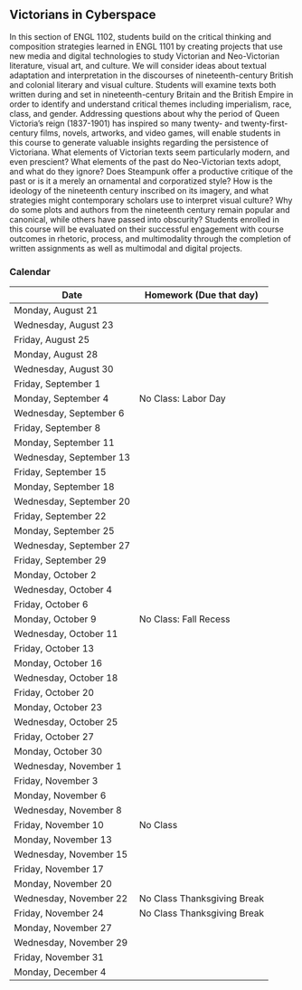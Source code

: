 ## Victorians in Cyberspace

In this section of ENGL 1102, students build on the critical thinking and composition strategies learned in ENGL 1101 by creating projects that use new media and digital technologies to study Victorian and Neo-Victorian literature, visual art, and culture. We will consider ideas about textual adaptation and interpretation in the discourses of nineteenth-century British and colonial literary and visual culture. Students will examine texts both written during and set in nineteenth-century Britain and the British Empire in order to identify and understand critical themes including imperialism, race, class, and gender. Addressing questions about why the period of Queen Victoria’s reign (1837-1901) has inspired so many twenty- and twenty-first-century films, novels, artworks, and video games, will enable students in this course to generate valuable insights regarding the persistence of Victoriana. What elements of Victorian texts seem particularly modern, and even prescient? What elements of the past do Neo-Victorian texts adopt, and what do they ignore? Does Steampunk offer a productive critique of the past or is it a merely an ornamental and corporatized style? How is the ideology of the nineteenth century inscribed on its imagery, and what strategies might contemporary scholars use to interpret visual culture? Why do some plots and authors from the nineteenth century remain popular and canonical, while others have passed into obscurity? Students enrolled in this course will be evaluated on their successful engagement with course outcomes in rhetoric, process, and multimodality through the completion of written assignments as well as multimodal and digital projects.

### Calendar
Date | Homework (Due that day)
--- | ---
Monday, August 21 | 
Wednesday, August 23 | 
Friday, August 25 | 
Monday, August 28 | 
Wednesday, August 30 | 
Friday, September 1 | 
Monday, September 4	 |	No Class: Labor Day
Wednesday, September 6 | 
Friday, September 8 | 
Monday, September 11 | 
Wednesday, September 13 | 
Friday, September 15 | 
Monday, September 18 | 
Wednesday, September 20 | 
Friday, September 22 | 
Monday, September 25 | 
Wednesday, September 27 | 
Friday, September 29 | 
Monday, October 2 | 
Wednesday, October 4 | 
Friday, October 6 | 
Monday, October 9	| No Class: Fall Recess
Wednesday, October 11 | 
Friday, October 13 | 
Monday, October 16 | 
Wednesday, October 18 | 
Friday, October 20 | 
Monday, October 23 | 
Wednesday, October 25 | 
Friday, October 27 | 
Monday, October 30 | 
Wednesday, November 1 | 
Friday, November 3 | 
Monday, November 6 | 
Wednesday, November 8 | 
Friday, November 10	 |	No Class
Monday, November 13 | 
Wednesday, November 15 | 
Friday, November 17 | 
Monday, November 20 | 
Wednesday, November 22 |	No Class Thanksgiving Break
Friday, November 24 |	No Class Thanksgiving Break
Monday, November 27	 | 
Wednesday, November 29 | 
Friday, November 31 | 
Monday, December 4 | 

